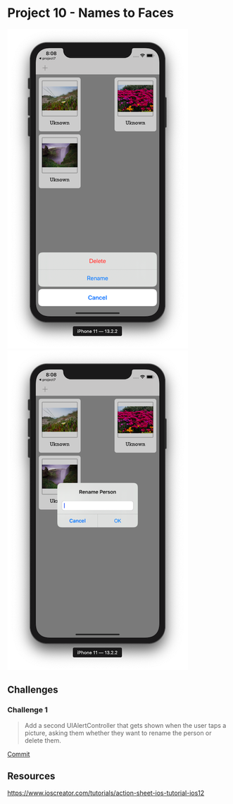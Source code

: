 # Project 10 - Names to Faces

![App Screenshot 1](https://raw.githubusercontent.com/usrFri3ndly/100-days-of-swift/master/project10/screenshot-action.png)
![App Screenshot 2](https://raw.githubusercontent.com/usrFri3ndly/100-days-of-swift/master/project10/screenshot-rename.png)

## Challenges

### Challenge 1

> Add a second UIAlertController that gets shown when the user taps a picture, asking them whether they want to rename the person or delete them.

[Commit](https://github.com/usrFri3ndly/100-days-of-swift/commit/a1ec1769d395a03cb9d31b299ced38b8f0550410)

## Resources

https://www.ioscreator.com/tutorials/action-sheet-ios-tutorial-ios12
